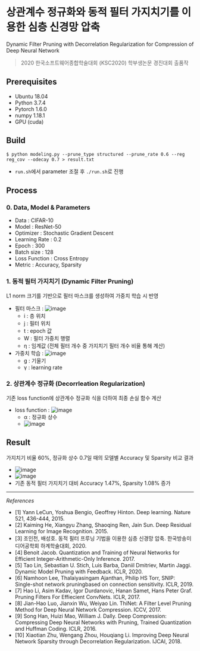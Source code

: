 # 상관계수 정규화와 동적 필터 가지치기를 이용한 심층 신경망 압축
Dynamic Filter Pruning with Decorrelation Regularization for Compression of Deep Neural Network
> 2020 한국소프트웨어종합학술대회 (KSC2020) 학부생논문 경진대회 출품작

## Prerequisites

* Ubuntu 18.04
* Python 3.7.4
* Pytorch 1.6.0
* numpy 1.18.1
* GPU (cuda)

## Build

```
$ python modeling.py --prune_type structured --prune_rate 0.6 --reg reg_cov --odecay 0.7 > result.txt
```
* `run.sh`에서 parameter 조절 후 `./run.sh`로 진행

## Process
### 0. Data, Model & Parameters
- Data : CIFAR-10
- Model : ResNet-50
- Optimizer : Stochastic Gradient Descent
- Learning Rate : 0.2
- Epoch : 300
- Batch size : 128
- Loss Function : Cross Entropy
- Metric : Accuracy, Sparsity

### 1. 동적 필터 가지치기 (Dynamic Filter Pruning)
L1 norm 크기를 기반으로 필터 마스크를 생성하여 가중치 학습 시 반영
- 필터 마스크 : ![image](https://user-images.githubusercontent.com/41580746/102396051-41616d80-401f-11eb-9738-7b5df9aee0d4.png)
   - i : 층 위치
   - j : 필터 위치
   - t : epoch 값
   - W : 필터 가중치 행렬
   - η : 임계값 (전체 필터 개수 중 가지치기 필터 개수 비율 통해 계산)
- 가중치 학습 : ![image](https://user-images.githubusercontent.com/41580746/102396101-51794d00-401f-11eb-9303-99dd712798ee.png)
   - g : 기울기
   - γ : learning rate

### 2. 상관계수 정규화 (Decorrleation Regularization)
기존 loss function에 상관계수 정규화 식을 더하여 최종 손실 함수 계산
- loss function : ![image](https://user-images.githubusercontent.com/41580746/102396482-d82e2a00-401f-11eb-93b3-7db5fea8f8af.png)
   - α : 정규화 상수
   - ![image](https://user-images.githubusercontent.com/41580746/102396603-01e75100-4020-11eb-933e-f85305dd874d.png)

## Result
가지치기 비율 60%, 정규화 상수 0.7일 때의 모델별 Accuracy 및 Sparsity 비교 결과
- ![image](https://user-images.githubusercontent.com/41580746/102395542-a072b280-401e-11eb-9e47-c3b52d859479.png)
- ![image](https://user-images.githubusercontent.com/41580746/102396706-28a58780-4020-11eb-9ebb-6cc723b4fcbf.png)
- 기존 동적 필터 가지치기 대비 Accuracy 1.47%, Sparsity 1.08% 증가

---

_References_
- [1] Yann LeCun, Yoshua Bengio, Geoffrey Hinton. Deep learning. Nature 521, 436-444, 2015.
- [2] Kaiming He, Xiangyu Zhang, Shaoqing Ren, Jain Sun. Deep Residual Learning for Image Recognition. 2015.
- [3] 조인천, 배성호. 동적 필터 프루닝 기법을 이용한 심층 신경망 압축. 한국방송미디어공학회 하계학술대회, 2020.
- [4] Benoit Jacob. Quantization and Training of Neural Networks for Efficient Integer-Arithmetic-Only Inference. 2017.
- [5] Tao Lin, Sebastian U. Stich, Luis Barba, Daniil Dmitriev, Martin Jaggi. Dynamic Model Pruning with Feedback. ICLR, 2020.
- [6] Namhoon Lee, Thalaiyasingam Ajanthan, Philip HS Torr, SNIP: Single-shot network pruningbased on connection sensitivity. ICLR, 2019.
- [7] Hao Li, Asim Kadav, Igor Durdanovic, Hanan Samet, Hans Peter Graf. Pruning Filters For Effiecient ConvNets. ICLR, 2017.
- [8] Jian-Hao Luo, Jianxin Wu, Weiyao Lin. ThiNet: A Filter Level Pruning Method for Deep Neural Network Compression. ICCV, 2017.
- [9] Song Han, Huizi Mao, William J. Dally. Deep Compression: Compressing Deep Neural Networks with Pruning, Trained Quantization and Huffman Coding. ICLR, 2016.
- [10] Xiaotian Zhu, Wengang Zhou, Houqiang Li. Improving Deep Neural Network Sparsity through Decorrelation Regularization. IJCAI, 2018.
